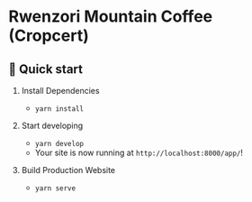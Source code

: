 # Rwenzori Mountain Coffee (Cropcert)

## 🚀 Quick start

1.  Install Dependencies

    - `yarn install`

2.  Start developing

    - `yarn develop`
    - Your site is now running at `http://localhost:8000/app/`!

3.  Build Production Website
    - `yarn serve`
